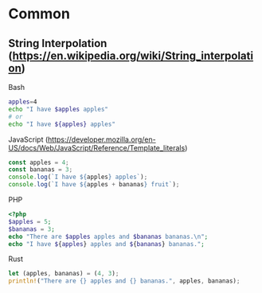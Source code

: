 # Common

## String Interpolation (https://en.wikipedia.org/wiki/String_interpolation)

Bash
```bash
apples=4
echo "I have $apples apples"
# or
echo "I have ${apples} apples"
```

JavaScript (https://developer.mozilla.org/en-US/docs/Web/JavaScript/Reference/Template_literals)
```javascript
const apples = 4;
const bananas = 3;
console.log(`I have ${apples} apples`);
console.log(`I have ${apples + bananas} fruit`);
```

PHP
```php
<?php
$apples = 5;
$bananas = 3;
echo "There are $apples apples and $bananas bananas.\n";
echo "I have ${apples} apples and ${bananas} bananas.";
```

Rust
```rust
let (apples, bananas) = (4, 3);
println!("There are {} apples and {} bananas.", apples, bananas);
```
